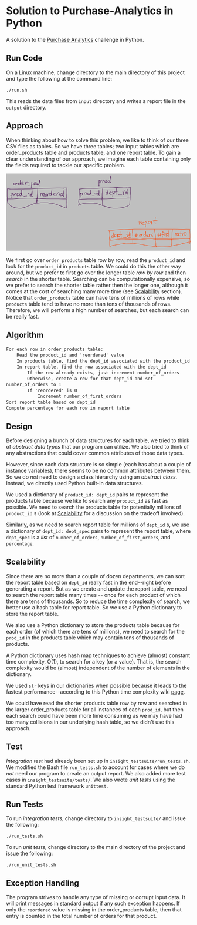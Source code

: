 # Solution to Purchase-Analytics in Python

A solution to the [Purchase Analytics](https://github.com/InsightDataScience/Purchase-Analytics) challenge in Python.

## Run Code

On a Linux machine, change directory to the main directory of this project and type the following at the command line:

    ./run.sh
	
This reads the data files from `input` directory and writes a report file in the `output` directory.

## Approach

When thinking about how to solve this problem, we like to think of our three CSV files as tables.  So we have three tables;  two input tables which are order_products table and products table, and one report table.  To gain a clear understanding of our approach, we imagine each table containing only the fields required to tackle our specific problem. 

![three tables](tables.png)

We first go over `order_products` table row by row, read the `product_id` and look for the `product_id` in `products` table.  We could do this the other way around, but we prefer to first go over the longer table *row by row* and then *search* in the shorter table.  Searching can be computationally expensive, so we prefer to search the shorter table rather then the longer one, although it comes at the cost of searching many more time (see [Scalability](README.md#scalability) section).  Notice that `order_products` table can have tens of millions of rows while `products` table tend to have no more than tens of thousands of rows.  Therefore, we will perform a high number of searches, but each search can be really fast.

## Algorithm

    For each row in order_products table:
        Read the product_id and 'reordered' value
        In products table, find the dept_id associated with the product_id
        In report table, find the row associated with the dept_id
            If the row already exists, just increment number_of_orders
            Otherwise, create a row for that dept_id and set number_of_orders to 1
            If 'reordered' is 0
                Increment number_of_first_orders
    Sort report table based on dept_id
    Compute percentage for each row in report table

## Design

Before designing a bunch of data structures for each table, we tried to think of *abstract data types* that our program can utilize.  We also tried to think of any abstractions that could cover common attributes of those data types.

However, since each data structure is so simple (each has about a couple of instance variables), there seems to be no common attributes between them.  So we do *not* need to design a class hierarchy using an *abstract class*.  Instead, we directly used Python built-in data structures.

We used a dictionary of `product_id: dept_id` pairs to represent the products table because we like to search any `product_id` as fast as possible.  We need to search the products table for potentially millions of `product_id` s (look at [Scalability](README.md#scalability) for a discussion on the tradeoff involved).

Similarly, as we need to search report table for millions of `dept_id` s, we use a dictionary of `dept_id: dept_spec` pairs to represent the report table, where `dept_spec` is a *list* of `number_of_orders`, `number_of_first_orders`, and `percentage`.

## Scalability

Since there are no more than a couple of dozen departments, we can sort the report table based on `dept_id` really fast in the end--right before generating a report.  But as we create and update the report table, we need to search the report table many times -- once for each product of which there are tens of thousands.  So to reduce the time complexity of search, we better use a hash table for report table.  So we use a Python dictionary to store the report table.

We also use a Python dictionary to store the products table because for each order (of which there are tens of millions), we need to search for the `prod_id` in the products table which may contain tens of thousands of products.

A Python dictionary uses hash map techniques to achieve (almost) constant time complexity, O(1), to search for a key (or a value).  That is, the search complexity would be (almost) independent of the number of elements in the dictionary.

We used `str` keys in our dictionaries when possible because it leads to the fastest performance--according to this Python time complexity wiki [page](https://wiki.python.org/moin/TimeComplexity).

We could have read the shorter products table row by row and searched in the larger order_products table for all instances of each `prod_id`, but then each search could have been more time consuming as we may have had too many collisions in our underlying hash table, so we didn't use this approach.

## Test

*Integration test* had already been set up in `insight_testsuite/run_tests.sh`.  We modified the Bash file `run_tests.sh` to account for cases where we do *not* need our program to create an output report.  We also added more test cases in `insight_testsuite/tests/`.  We also wrote *unit tests* using the standard Python test framework `unittest`.

## Run Tests

To run *integration tests*, change directory to `insight_testsuite/` and issue the following:

    ./run_tests.sh

To run *unit tests*, change directory to the main directory of the project and issue the following:

    ./run_unit_tests.sh

## Exception Handling

The program strives to handle any type of missing or corrupt input data.  It will print messages in standard output if any such exception happens.  If only the `reordered` value is missing in the order_products table, then that entry is counted in the total number of orders for that product.
